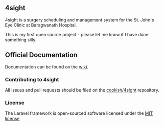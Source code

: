 ## 4sight

4sight is a surgery scheduling and management system for the St. John's Eye Clinic at Baragwanath Hospital. 

This is my first open source project - please let me know if I have done something silly.

## Official Documentation

Documentation can be found on the [wiki](http://github.com/cookish/4sight/wiki).

### Contributing to 4sight

All issues and pull requests should be filed on the [cookish/4sight](http://github.com/cookish/4sight) repository.

### License

The Laravel framework is open-sourced software licensed under the [MIT license](http://opensource.org/licenses/MIT)
